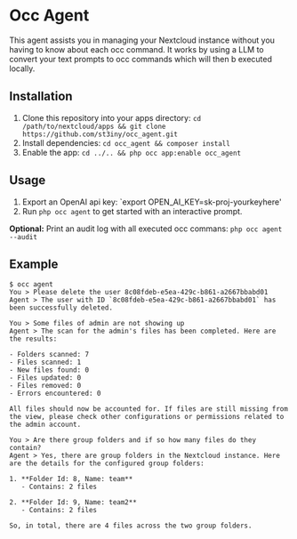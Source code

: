 <!--
  - SPDX-FileCopyrightText: 2025 Richard Steinmetz
  - SPDX-License-Identifier: AGPL-3.0-or-later
-->
# Occ Agent

This agent assists you in managing your Nextcloud instance without you having to know about each occ command.
It works by using a LLM to convert your text prompts to occ commands which will then b executed locally.

## Installation

1. Clone this repository into your apps directory: `cd /path/to/nextcloud/apps && git clone https://github.com/st3iny/occ_agent.git`
2. Install dependencies: `cd occ_agent && composer install`
3. Enable the app: `cd ../.. && php occ app:enable occ_agent`

## Usage

1. Export an OpenAI api key: `export OPEN_AI_KEY=sk-proj-yourkeyhere'
2. Run `php occ agent` to get started with an interactive prompt.

**Optional:** Print an audit log with all executed occ commans: `php occ agent --audit`

## Example

```
$ occ agent
You > Please delete the user 8c08fdeb-e5ea-429c-b861-a2667bbabd01
Agent > The user with ID `8c08fdeb-e5ea-429c-b861-a2667bbabd01` has been successfully deleted.

You > Some files of admin are not showing up
Agent > The scan for the admin's files has been completed. Here are the results:

- Folders scanned: 7
- Files scanned: 1
- New files found: 0
- Files updated: 0
- Files removed: 0
- Errors encountered: 0

All files should now be accounted for. If files are still missing from the view, please check other configurations or permissions related to the admin account.

You > Are there group folders and if so how many files do they contain?
Agent > Yes, there are group folders in the Nextcloud instance. Here are the details for the configured group folders:

1. **Folder Id: 8, Name: team**
   - Contains: 2 files

2. **Folder Id: 9, Name: team2**
   - Contains: 2 files

So, in total, there are 4 files across the two group folders.
```
